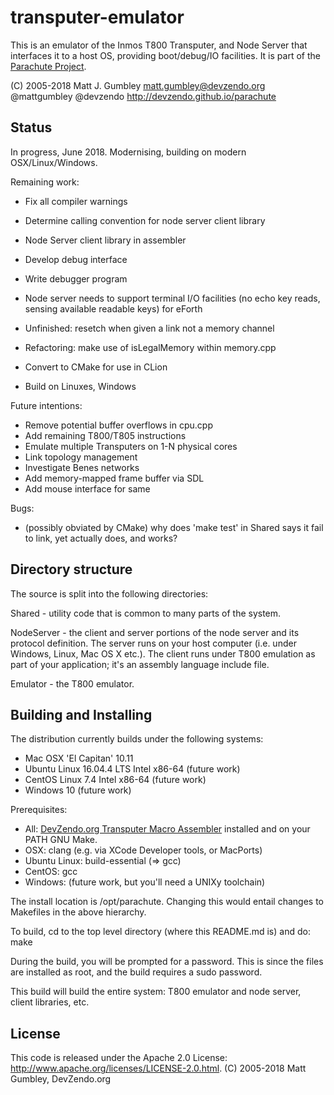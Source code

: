 transputer-emulator
===================
This is an emulator of the Inmos T800 Transputer, and Node Server that interfaces it
to a host OS, providing boot/debug/IO facilities. It is part of the
[Parachute Project](https://devzendo.github.io/parachute). 

(C) 2005-2018 Matt J. Gumbley
matt.gumbley@devzendo.org
@mattgumbley @devzendo
http://devzendo.github.io/parachute

Status
------
In progress, June 2018. Modernising, building on modern OSX/Linux/Windows.

Remaining work:
* Fix all compiler warnings
* Determine calling convention for node server client library
* Node Server client library in assembler
* Develop debug interface
* Write debugger program
* Node server needs to support terminal I/O facilities (no echo key reads, sensing available readable keys) for eForth
* Unfinished: resetch when given a link not a memory channel
* Refactoring: make use of isLegalMemory within memory.cpp

* Convert to CMake for use in CLion
* Build on Linuxes, Windows

Future intentions:
* Remove potential buffer overflows in cpu.cpp
* Add remaining T800/T805 instructions
* Emulate multiple Transputers on 1-N physical cores
* Link topology management
* Investigate Benes networks
* Add memory-mapped frame buffer via SDL
* Add mouse interface for same

Bugs:
* (possibly obviated by CMake) why does 'make test' in Shared says it fail to link, yet actually does, and works?
 
Directory structure
-------------------
The source is split into the following directories:

Shared - utility code that is common to many parts of the system.

NodeServer - the client and server portions of the node server and its protocol
definition. The server runs on your host computer (i.e. under Windows, Linux,
Mac OS X etc.). The client runs under T800 emulation as part of your
application; it's an assembly language include file.

Emulator - the T800 emulator.


Building and Installing
-----------------------
The distribution currently builds under the following systems:
* Mac OSX 'El Capitan' 10.11
* Ubuntu Linux 16.04.4 LTS Intel x86-64 (future work)
* CentOS Linux 7.4 Intel x86-64 (future work)
* Windows 10 (future work)

Prerequisites:
- All: <a href="https://bitbucket.org/devzendo/transputer-macro-assembler">DevZendo.org
       Transputer Macro Assembler</a> installed and on your PATH
       GNU Make.
- OSX: clang (e.g. via XCode Developer tools, or MacPorts)
- Ubuntu Linux: build-essential (=> gcc)
- CentOS: gcc
- Windows: (future work, but you'll need a UNIXy toolchain)


The install location is /opt/parachute. Changing this would entail changes to
Makefiles in the above hierarchy.

To build, cd to the top level directory (where this README.md is) and do:
make

During the build, you will be prompted for a password. This is since the files
are installed as root, and the build requires a sudo password.

This build will build the entire system: T800 emulator and node
server, client libraries, etc.



License
-------
This code is released under the Apache 2.0 License: http://www.apache.org/licenses/LICENSE-2.0.html.
(C) 2005-2018 Matt Gumbley, DevZendo.org




